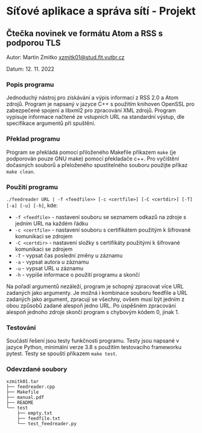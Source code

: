 # Síťové aplikace a správa sítí - Projekt
## Čtečka novinek ve formátu Atom a RSS s podporou TLS
Autor: Martin Zmitko <xzmitk01@stud.fit.vutbr.cz>

Datum: 12. 11. 2022

### Popis programu
Jednoduchý nástroj pro získávání a výpis informací z RSS 2.0 a Atom zdrojů.
Program je napsaný v jazyce C++ s použitím knihoven OpenSSL pro zabezpečené spojení a libxml2 pro zpracování XML zdrojů.
Program vypisuje informace načtené ze vstupních URL na standardní výstup, dle specifikace argumentů při spuštění.

### Překlad programu
Program se překládá pomocí přiloženého Makefile příkazem `make` (je podporován pouze GNU make) pomocí překladače c++.
Pro vyčištění dočasných souborů a přeloženého spustitelného souboru použijte příkaz `make clean`.

### Použití programu
`./feedreader URL | -f <feedfile>> [-c <certfile>] [-C <certdir>] [-T] [-a] [-u] [-h]`, kde:
- `-f <feedfile>` - nastavení souboru se seznamem odkazů na zdroje s jedním URL na každém řádku
- `-c <certfile>` - nastavení souboru s certifikátem použitým k šifrované komunikaci se zdrojem
- `-C <certdir>` - nastavení složky s certifikáty použitými k šifrované komunikaci se zdrojem
- `-T` - vypsat čas poslední změny u záznamu
- `-a` - vypsat autora u záznamu
- `-u` - vypsat URL u záznamu
- `-h` - vypíše informace o použití programu a skončí

Na pořadí argumentů nezáleží, program je schopný zpracovat více URL zadaných jako argumenty.
Je možná i kombinace souboru feedfile a URL zadaných jako argument, zpracují se všechny, ovšem musí být jedním z obou způsobů zadané alespoň jedno URL.
Po úspěšném zpracování alespoň jednoho zdroje skončí program s chybovým kódem 0, jinak 1.

### Testování
Součástí řešení jsou testy funkčnosti programu. Testy jsou napsané v jazyce Python, minimální verze 3.8 s použitím testovacího frameworku pytest.
Testy se spouští příkazem `make test`.

### Odevzdané soubory
    xzmitk01.tar
    ├── feedreader.cpp
    ├── Makefile
    ├── manual.pdf
    ├── README
    └── test
        ├── empty.txt
        ├── feedfile.txt
        └── test_feedreader.py
